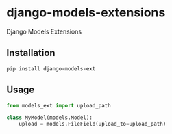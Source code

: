 # django-models-extensions
Django Models Extensions

## Installation
```shell
pip install django-models-ext
```

## Usage
```python
from models_ext import upload_path

class MyModel(models.Model):
    upload = models.FileField(upload_to=upload_path)
```
